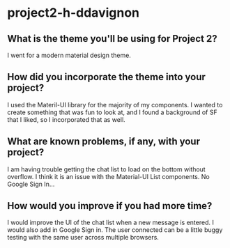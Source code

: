 # project2-h-ddavignon


## What is the theme you'll be using for Project 2?

 I went for a modern material design theme.

## How did you incorporate the theme into your project?

 I used the Materil-UI library for the majority of my components. I wanted to create something that was fun to look at, and I found a background of SF that I liked, so I incorporated that as well.

## What are known problems, if any, with your project?

 I am having trouble getting the chat list to load on the bottom without overflow. I think it is an issue with the Material-UI List components. No Google Sign In...

## How would you improve if you had more time?

 I would improve the UI of the chat list when a new message is entered. I would also add in Google Sign in. The user connected can be a little buggy testing with the same user across multiple browsers.